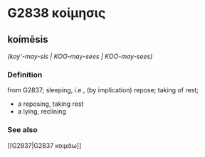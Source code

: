 # G2838 κοίμησις

## koímēsis

_(koy'-may-sis | KOO-may-sees | KOO-may-sees)_

### Definition

from G2837; sleeping, i.e., (by implication) repose; taking of rest; 

- a reposing, taking rest
- a lying, reclining

### See also

[[G2837|G2837 κοιμάω]]
